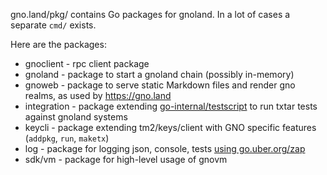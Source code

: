 gno.land/pkg/ contains Go packages for gnoland. In a lot of cases a separate `cmd/` exists.

Here are the packages:

* gnoclient - rpc client package
* gnoland - package to start a gnoland chain (possibly in-memory)
* gnoweb - package to serve static Markdown files and render gno realms, as used by https://gno.land
* integration - package extending [go-internal/testscript](https://pkg.go.dev/github.com/rogpeppe/go-internal/testscript) to run txtar tests against gnoland systems
* keycli - package extending tm2/keys/client with GNO specific features (`addpkg`, `run`, `maketx`)
* log - package for logging json, console, tests [using go.uber.org/zap](https://pkg.go.dev/go.uber.org/zap)
* sdk/vm - package for high-level usage of gnovm
